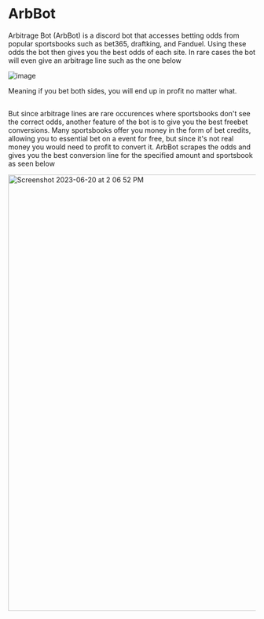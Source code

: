 # ArbBot

Arbitrage Bot (ArbBot) is a discord bot that accesses betting odds from popular sportsbooks such as bet365, draftking, and Fanduel. Using these odds
the bot then gives you the best odds of each site. In rare cases the bot will even give an arbitrage line such as the one below

![image](https://github.com/AndyLin-1/ArbBot/assets/56489106/fe124f67-1d3a-453d-8cc7-fcb89e8bbeb3)

Meaning if you bet both sides, you will end up in profit no matter what.

##

But since arbitrage lines are rare occurences where sportsbooks don't see the correct odds, another feature of the bot is to give you the best freebet 
conversions. Many sportsbooks offer you money in the form of bet credits, allowing you to essential bet on a event for free, but since it's not real money
you would need to profit to convert it. ArbBot scrapes the odds and gives you the best conversion line for the specified amount and sportsbook as seen below

<img width="889" alt="Screenshot 2023-06-20 at 2 06 52 PM" src="https://github.com/AndyLin-1/ArbBot/assets/56489106/849cd719-7a0c-4afb-ae84-c60b0a94909e">

##
